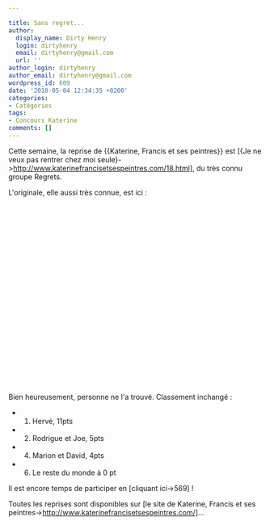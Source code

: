 ```yaml
---

title: Sans regret...
author:
  display_name: Dirty Henry
  login: dirtyhenry
  email: dirtyhenry@gmail.com
  url: ''
author_login: dirtyhenry
author_email: dirtyhenry@gmail.com
wordpress_id: 609
date: '2010-05-04 12:34:35 +0200'
categories:
- Catégories
tags:
- Concours Katerine
comments: []
---
```

Cette semaine, la reprise de {{Katerine, Francis et ses peintres}} est [{Je ne veux pas rentrer
chez moi seule}->http://www.katerinefrancisetsespeintres.com/18.html], du très connu groupe Regrets.

L'originale, elle aussi très connue, est ici :

<object width="480" height="360"><param name="movie" value="http://www.dailymotion.com/swf/video/x63jh1"></param><param name="allowFullScreen" value="true"></param><param name="allowScriptAccess" value="always"></param><embed type="application/x-shockwave-flash" src="http://www.dailymotion.com/swf/video/x63jh1" width="480" height="360" allowfullscreen="true" allowscriptaccess="always"></embed></object>

Bien heureusement, personne ne l'a trouvé. Classement inchangé :

- 1. Hervé, 11pts
- 2. Rodrigue et Joe, 5pts
- 4. Marion et David, 4pts
- 6. Le reste du monde à 0 pt

Il est encore temps de participer en [cliquant ici->569] !

Toutes les reprises sont disponibles sur [le site de Katerine, Francis et ses peintres->http://www.katerinefrancisetsespeintres.com/]...
